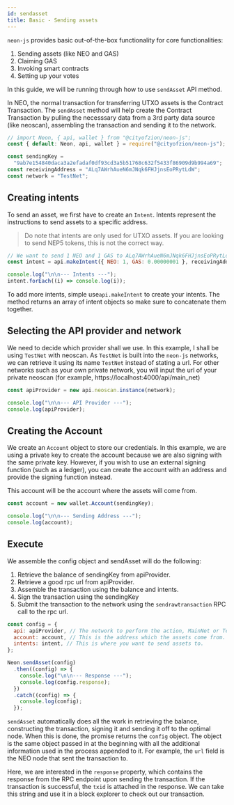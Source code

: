 ```yaml
---
id: sendasset
title: Basic - Sending assets
---
```


`neon-js` provides basic out-of-the-box functionality for core functionalities:

1. Sending assets (like NEO and GAS)
2. Claiming GAS
3. Invoking smart contracts
4. Setting up your votes

In this guide, we will be running through how to use `sendAsset` API method.

In NEO, the normal transaction for transferring UTXO assets is the Contract
Transaction. The `sendAsset` method will help create the Contract Transaction by
pulling the necesssary data from a 3rd party data source (like neoscan),
assembling the transaction and sending it to the network.

```js
// import Neon, { api, wallet } from "@cityofzion/neon-js";
const { default: Neon, api, wallet } = require("@cityofzion/neon-js");

const sendingKey =
  "9ab7e154840daca3a2efadaf0df93cd3a5b51768c632f5433f86909d9b994a69";
const receivingAddress = "ALq7AWrhAueN6mJNqk6FHJjnsEoPRytLdW";
const network = "TestNet";
```

## Creating intents

To send an asset, we first have to create an `Intent`. Intents represent the
instructions to send assets to a specific address.

> Do note that intents are only used for UTXO assets. If you are looking to send
> NEP5 tokens, this is not the correct way.

```js
// We want to send 1 NEO and 1 GAS to ALq7AWrhAueN6mJNqk6FHJjnsEoPRytLdW
const intent = api.makeIntent({ NEO: 1, GAS: 0.00000001 }, receivingAddress);

console.log("\n\n--- Intents ---");
intent.forEach((i) => console.log(i));
```

To add more intents, simple use`api.makeIntent` to create your intents. The
method returns an array of intent objects so make sure to concatenate them
together.

## Selecting the API provider and network

We need to decide which provider shall we use. In this example, I shall be using
`TestNet` with neoscan. As `TestNet` is built into the `neon-js` networks, we
can retrieve it using its name `TestNet` instead of stating a url. For other
networks such as your own private network, you will input the url of your
private neoscan (for example, https://localhost:4000/api/main_net)

```js
const apiProvider = new api.neoscan.instance(network);

console.log("\n\n--- API Provider ---");
console.log(apiProvider);
```

## Creating the Account

We create an `Account` object to store our credentials. In this example, we are
using a private key to create the account because we are also signing with the
same private key. However, if you wish to use an external signing function (such
as a ledger), you can create the account with an address and provide the signing
function instead.

This account will be the account where the assets will come from.

```js
const account = new wallet.Account(sendingKey);

console.log("\n\n--- Sending Address ---");
console.log(account);
```

## Execute

We assemble the config object and sendAsset will do the following:

1. Retrieve the balance of sendingKey from apiProvider.
2. Retrieve a good rpc url from apiProvider.
3. Assemble the transaction using the balance and intents.
4. Sign the transaction using the sendingKey
5. Submit the transaction to the network using the `sendrawtransaction` RPC call
   to the rpc url.

```js
const config = {
  api: apiProvider, // The network to perform the action, MainNet or TestNet.
  account: account, // This is the address which the assets come from.
  intents: intent, // This is where you want to send assets to.
};

Neon.sendAsset(config)
  .then((config) => {
    console.log("\n\n--- Response ---");
    console.log(config.response);
  })
  .catch((config) => {
    console.log(config);
  });
```

`sendAsset` automatically does all the work in retrieving the balance,
constructing the transaction, signing it and sending it off to the optimal node.
When this is done, the promise returns the `config` object. The object is the
same object passed in at the beginning with all the additional information used
in the process appended to it. For example, the `url` field is the NEO node that
sent the transaction to.

Here, we are interested in the `response` property, which contains the response
from the RPC endpoint upon sending the transaction. If the transaction is
successful, the `txid` is attached in the response. We can take this string and
use it in a block explorer to check out our transaction.
